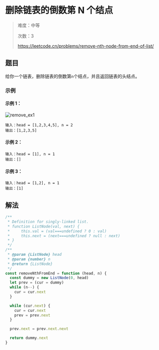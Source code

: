 # 删除链表的倒数第 N 个结点

> 难度：中等
>
> 次数：3
>
> https://leetcode.cn/problems/remove-nth-node-from-end-of-list/

## 题目

给你一个链表，删除链表的倒数第`n`个结点，并且返回链表的头结点。

### 示例

#### 示例 1：

![remove_ex1](https://assets.leetcode.com/uploads/2020/10/03/remove_ex1.jpg)

```
输入：head = [1,2,3,4,5], n = 2
输出：[1,2,3,5]
```

#### 示例 2：

```
输入：head = [1], n = 1
输出：[]
```

#### 示例 3：

```
输入：head = [1,2], n = 1
输出：[1]
```

## 解法

```javascript
/**
 * Definition for singly-linked list.
 * function ListNode(val, next) {
 *     this.val = (val===undefined ? 0 : val)
 *     this.next = (next===undefined ? null : next)
 * }
 */
/**
 * @param {ListNode} head
 * @param {number} n
 * @return {ListNode}
 */
const removeNthFromEnd = function (head, n) {
  const dummy = new ListNode(0, head)
  let prev = (cur = dummy)
  while (n--) {
    cur = cur.next
  }

  while (cur.next) {
    cur = cur.next
    prev = prev.next
  }

  prev.next = prev.next.next

  return dummy.next
}
```
